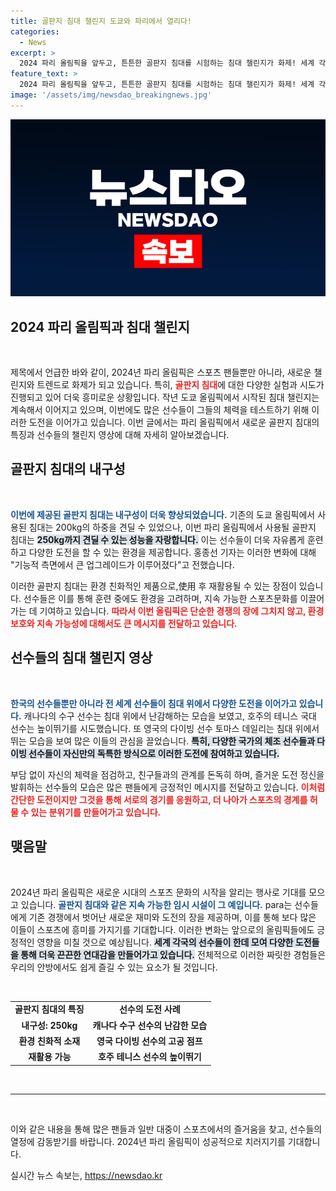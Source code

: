 ```yaml
---
title: 골판지 침대 챌린지 도쿄와 파리에서 열리다!
categories:
  - News
excerpt: >
  2024 파리 올림픽을 앞두고, 튼튼한 골판지 침대를 시험하는 침대 챌린지가 화제! 세계 각국의 선수들이 도전하는 이 챌린지영상은 과연 어떤 성과를 낼지 기대되어집니다.
feature_text: >
  2024 파리 올림픽을 앞두고, 튼튼한 골판지 침대를 시험하는 침대 챌린지가 화제! 세계 각국의 선수들이 도전하는 이 챌린지영상은 과연 어떤 성과를 낼지 기대되어집니다.
image: '/assets/img/newsdao_breakingnews.jpg'
---
```


<p><img src="/assets/img/newsdao_breakingnews.jpg" alt="koreaapp 속보" /></p>

<h2 data-ke-size="size26">2024 파리 올림픽과 침대 챌린지</h2>

<p data-ke-size="size16">&nbsp;</p>

<p>제목에서 언급한 바와 같이, 2024년 파리 올림픽은 스포츠 팬들뿐만 아니라, 새로운 챌린지와 트렌드로 화제가 되고 있습니다. 특히, <b><span style="color: #ee2323;">골판지 침대</span></b>에 대한 다양한 실험과 시도가 진행되고 있어 더욱 흥미로운 상황입니다. 작년 도쿄 올림픽에서 시작된 침대 챌린지는 계속해서 이어지고 있으며, 이번에도 많은 선수들이 그들의 체력을 테스트하기 위해 이러한 도전을 이어가고 있습니다. 이번 글에서는 파리 올림픽에서 새로운 골판지 침대의 특징과 선수들의 챌린지 영상에 대해 자세히 알아보겠습니다.</p>

<h2 data-ke-size="size26">골판지 침대의 내구성</h2>

<p data-ke-size="size16">&nbsp;</p>

<p><b><span style="color: #1a5490;">이번에 제공된 골판지 침대는 내구성이 더욱 향상되었습니다.</span></b> 기존의 도쿄 올림픽에서 사용된 침대는 200kg의 하중을 견딜 수 있었으나, 이번 파리 올림픽에서 사용될 골판지 침대는 <b><span style="background-color: #21538527;">250kg까지 견딜 수 있는 성능을 자랑합니다.</span></b> 이는 선수들이 더욱 자유롭게 훈련하고 다양한 도전을 할 수 있는 환경을 제공합니다. 홍종선 기자는 이러한 변화에 대해 "기능적 측면에서 큰 업그레이드가 이루어졌다"고 전했습니다.</p>

<p>이러한 골판지 침대는 환경 친화적인 제품으로,使用 후 재활용될 수 있는 장점이 있습니다. 선수들은 이를 통해 훈련 중에도 환경을 고려하며, 지속 가능한 스포츠문화를 이끌어가는 데 기여하고 있습니다. <b><span style="color: #ee2323;">따라서 이번 올림픽은 단순한 경쟁의 장에 그치지 않고, 환경 보호와 지속 가능성에 대해서도 큰 메시지를 전달하고 있습니다.</span></b></p>

<h2 data-ke-size="size26">선수들의 침대 챌린지 영상</h2>

<p data-ke-size="size16">&nbsp;</p>

<p><b><span style="color: #1a5490;">한국의 선수들뿐만 아니라 전 세계 선수들이 침대 위에서 다양한 도전을 이어가고 있습니다.</span></b> 캐나다의 수구 선수는 침대 위에서 난감해하는 모습을 보였고, 호주의 테니스 국대 선수는 높이뛰기를 시도했습니다. 또 영국의 다이빙 선수 토마스 데일리는 침대 위에서 뛰는 모습을 보여 많은 이들의 관심을 끌었습니다. <b><span style="background-color: #21538527;">특히, 다양한 국가의 체조 선수들과 다이빙 선수들이 자신만의 독특한 방식으로 이러한 도전에 참여하고 있습니다.</span></b></p>

<p>부담 없이 자신의 체력을 점검하고, 친구들과의 관계를 돈독히 하며, 즐거운 도전 정신을 발휘하는 선수들의 모습은 많은 팬들에게 긍정적인 메시지를 전달하고 있습니다. <b><span style="color: #ee2323;">이처럼 간단한 도전이지만 그것을 통해 서로의 경기를 응원하고, 더 나아가 스포츠의 경계를 허물 수 있는 분위기를 만들어가고 있습니다.</span></b></p>

<h2 data-ke-size="size26">맺음말</h2>

<p data-ke-size="size16">&nbsp;</p>

<p>2024년 파리 올림픽은 새로운 시대의 스포츠 문화의 시작을 알리는 행사로 기대를 모으고 있습니다. <b><span style="color: #1a5490;">골판지 침대와 같은 지속 가능한 임시 시설이 그 예입니다.</span></b> para는 선수들에게 기존 경쟁에서 벗어난 새로운 재미와 도전의 장을 제공하며, 이를 통해 보다 많은 이들이 스포츠에 흥미를 가지기를 기대합니다. 이러한 변화는 앞으로의 올림픽들에도 긍정적인 영향을 미칠 것으로 예상됩니다. <b><span style="background-color: #21538527;">세계 각국의 선수들이 한데 모여 다양한 도전들을 통해 더욱 끈끈한 연대감을 만들어가고 있습니다.</span></b> 전체적으로 이러한 짜릿한 경험들은 우리의 안방에서도 쉽게 즐길 수 있는 요소가 될 것입니다. </p>

<p data-ke-size="size16">&nbsp;</p> 

<table>
<tr>
<td style="text-align: center; height: 17px;"><b>골판지 침대의 특징</b></td>
<td style="text-align: center; height: 17px;"><b>선수의 도전 사례</b></td>
</tr>
<tr>
<td style="text-align: center; height: 17px;"><b>내구성: 250kg</b></td>
<td style="text-align: center; height: 17px;"><b>캐나다 수구 선수의 난감한 모습</b></td>
</tr>
<tr>
<td style="text-align: center; height: 17px;"><b>환경 친화적 소재</b></td>
<td style="text-align: center; height: 17px;"><b>영국 다이빙 선수의 고공 점프</b></td>
</tr>
<tr>
<td style="text-align: center; height: 17px;"><b>재활용 가능</b></td>
<td style="text-align: center; height: 17px;"><b>호주 테니스 선수의 높이뛰기</b></td>
</tr>
</table>

<p data-ke-size="size16">&nbsp;</p> 

<hr /> 

<p data-ke-size="size16">&nbsp;</p> 

<p>이와 같은 내용을 통해 많은 팬들과 일반 대중이 스포츠에서의 즐거움을 찾고, 선수들의 열정에 감동받기를 바랍니다. 2024년 파리 올림픽이 성공적으로 치러지기를 기대합니다.</p>
실시간 뉴스 속보는, <a href="https://newsdao.kr" rel="dofollow">https://newsdao.kr</a>


